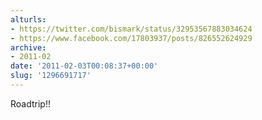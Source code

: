 ```yaml
---
alturls:
- https://twitter.com/bismark/status/32953567883034624
- https://www.facebook.com/17803937/posts/826552624929
archive:
- 2011-02
date: '2011-02-03T00:08:37+00:00'
slug: '1296691717'
---
```


Roadtrip!!

